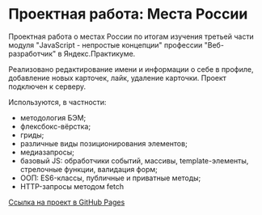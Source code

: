# Проектная работа: Места России

Проектная работа о местах России по итогам изучения третьей части модуля "JavaScript - непростые концепции" профессии "Веб-разработчик" в Яндекс.Практикуме.

Реализовано редактирование имени и информации о себе в профиле, добавление новых карточек, лайк, удаление карточки. Проект подключен к серверу.

Используются, в частности:
* методология БЭМ;
* флексбокс-вёрстка;
* гриды;
* различные виды позиционирования элементов;
* медиазапросы;
* базовый JS: обработчики событий, массивы, template-элементы, стрелочные функции, валидация форм;
* ООП: ES6-классы, публичные и приватные методы;
* HTTP-запросы методом fetch

[Ссылка на проект в GitHub Pages](https://e-zotova.github.io/mesto/)
